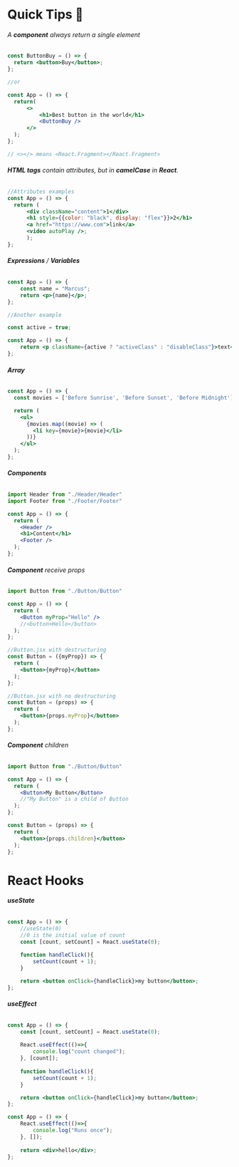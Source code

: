 
# Quick Tips 🚀
###### A **component** always return a single element
```jsx
const ButtonBuy = () => {
  return <button>Buy</button>;
};

//or

const App = () => {
  return(
	  <>
		  <h1>Best button in the world</h1>
		  <ButtonBuy />
	  </>
  );
};

// <></> means <React.Fragment></React.Fragment>
```

###### **HTML tags** contain attributes, but in **camelCase** in **React**.
```jsx
//Attributes examples
const App = () => {
  return (
	  <div className="content">1</div>
	  <h1 style={{color: "black", display: "flex"}}>2</h1>
	  <a href="https://www.com">link</a>
	  <video autoPlay />;
      );
};
```

###### **Expressions** / **Variables**
```jsx
const App = () => {
	const name = "Marcus";
	return <p>{name}</p>;
};

//Another example

const active = true;

const App = () => {
	return <p className={active ? "activeClass" : "disableClass"}>text</p>;
};

```

###### **Array**
```jsx
const App = () => {
  const movies = ['Before Sunrise', 'Before Sunset', 'Before Midnight'];

  return (
    <ul>
      {movies.map((movie) => (
        <li key={movie}>{movie}</li>
      ))}
    </ul>
  );
};
```


###### **Components**
```jsx
import Header from "./Header/Header"
import Footer from "./Footer/Footer"

const App = () => {
  return (
    <Header />
    <h1>Content</h1>
	<Footer />
  );
};
```

###### **Component** receive props
```jsx
import Button from "./Button/Button"

const App = () => {
  return (
    <Button myProp="Hello" />
    //<button>Hello</button>
  );
};

//Button.jsx with destructuring 
const Button = ({myProp}) => {
  return (
    <button>{myProp}</button>
  );
};

//Button.jsx with no destructuring 
const Button = (props) => {
  return (
    <button>{props.myProp}</button>
  );
};
```

###### **Component** children
```jsx
import Button from "./Button/Button"

const App = () => {
  return (
    <Button>My Button</Button>
    //"My Button" is a child of Button
  );
};

const Button = (props) => {
  return (
    <button>{props.children}</button> 
  );
};

```


# React Hooks
###### **useState**
```jsx
const App = () => {
	//useState(0)
	//0 is the initial value of count
	const [count, setCount] = React.useState(0);
	
	function handleClick(){
		setCount(count + 1);
	}

	return <button onClick={handleClick}>my button</button>;
};
```

###### **useEffect**
```jsx
const App = () => {
	const [count, setCount] = React.useState(0);
	
	React.useEffect(()=>{
		console.log("count changed");
	}, [count]);
	
	function handleClick(){
		setCount(count + 1);
	}

	return <button onClick={handleClick}>my button</button>;
};
```

```jsx
const App = () => {
	React.useEffect(()=>{
		console.log("Runs once");
	}, []);
	
	return <div>hello</div>;
};
```
